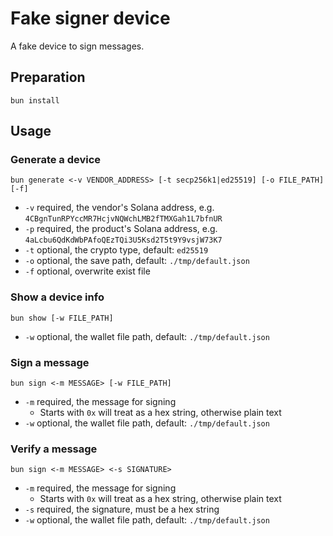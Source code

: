 Fake signer device
====

A fake device to sign messages.

## Preparation

`bun install`

## Usage

### Generate a device

`bun generate <-v VENDOR_ADDRESS> [-t secp256k1|ed25519] [-o FILE_PATH] [-f]`
- `-v` required, the vendor's Solana address, e.g. `4CBgnTunRPYccMR7HcjvNQWchLMB2fTMXGah1L7bfnUR`
- `-p` required, the product's Solana address, e.g. `4aLcbu6QdKdWbPAfoQEzTQi3U5Ksd2T5t9Y9vsjW73K7`
- `-t` optional, the crypto type, default: `ed25519`
- `-o` optional, the save path, default: `./tmp/default.json`
- `-f` optional, overwrite exist file

### Show a device info

`bun show [-w FILE_PATH]`
- `-w` optional, the wallet file path, default: `./tmp/default.json`

### Sign a message

`bun sign <-m MESSAGE> [-w FILE_PATH]`
- `-m` required, the message for signing
  - Starts with `0x` will treat as a hex string, otherwise plain text
- `-w` optional, the wallet file path, default: `./tmp/default.json`

### Verify a message

`bun sign <-m MESSAGE> <-s SIGNATURE>`
- `-m` required, the message for signing
    - Starts with `0x` will treat as a hex string, otherwise plain text
- `-s` required, the signature, must be a hex string
- `-w` optional, the wallet file path, default: `./tmp/default.json`

